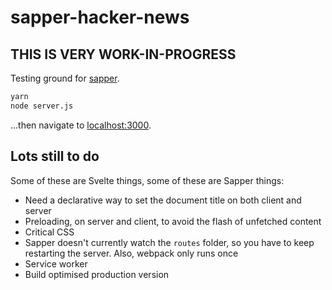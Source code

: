 # sapper-hacker-news

## THIS IS VERY WORK-IN-PROGRESS

Testing ground for [sapper](https://github.com/rich-harris/sapper).

```bash
yarn
node server.js
```

...then navigate to [localhost:3000](http://localhost:3000).



## Lots still to do

Some of these are Svelte things, some of these are Sapper things:

* Need a declarative way to set the document title on both client and server
* Preloading, on server and client, to avoid the flash of unfetched content
* Critical CSS
* Sapper doesn't currently watch the `routes` folder, so you have to keep restarting the server. Also, webpack only runs once
* Service worker
* Build optimised production version